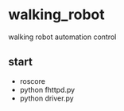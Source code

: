 # walking_robot
walking robot automation control

## start
* roscore
* python fhttpd.py
* python driver.py
